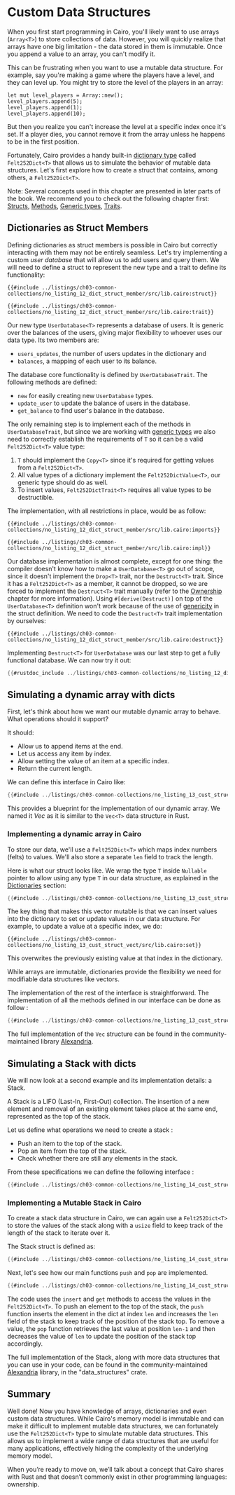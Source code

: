# Custom Data Structures

When you first start programming in Cairo, you'll likely want to use arrays
(`Array<T>`) to store collections of data. However, you will quickly realize
that arrays have one big limitation - the data stored in them is immutable. Once
you append a value to an array, you can't modify it.

This can be frustrating when you want to use a mutable data structure. For
example, say you're making a game where the players have a level, and they can
level up. You might try to store the level of the players in an array:

```rust,noplayground
let mut level_players = Array::new();
level_players.append(5);
level_players.append(1);
level_players.append(10);
```

But then you realize you can't increase the level at a specific index once it's
set. If a player dies, you cannot remove it from the array unless he happens to
be in the first position.

Fortunately, Cairo provides a handy built-in [dictionary
type](./ch03-02-dictionaries.md) called `Felt252Dict<T>` that allows us to
simulate the behavior of mutable data structures. Let's first explore how to create a struct that contains, among others, a `Felt252Dict<T>`.

Note: Several concepts used in this chapter are presented in later parts of the
book. We recommend you to check out the following chapter first:
[Structs](ch05-00-using-structs-to-structure-related-data.md),
[Methods](./ch05-03-method-syntax.md),
[Generic types](./ch08-00-generic-types-and-traits.md),
[Traits](./ch08-02-traits-in-cairo.md).

## Dictionaries as Struct Members

Defining dictionaries as struct members is possible in Cairo but correctly interacting with them may not be entirely seamless. Let's try implementing a custom _user database_ that will allow us to add users and query them. We will need to define a struct to represent the new type and a trait to define its functionality:

```rust,noplayground
{{#include ../listings/ch03-common-collections/no_listing_12_dict_struct_member/src/lib.cairo:struct}}

{{#include ../listings/ch03-common-collections/no_listing_12_dict_struct_member/src/lib.cairo:trait}}
```

Our new type `UserDatabase<T>` represents a database of users. It is generic over the balances of the users, giving major flexibility to whoever uses our data type. Its two members are:

- `users_updates`, the number of users updates in the dictionary and
- `balances`, a mapping of each user to its balance.

The database core functionality is defined by `UserDatabaseTrait`. The following methods are defined:

- `new` for easily creating new `UserDatabase` types.
- `update_user` to update the balance of users in the database.
- `get_balance` to find user's balance in the database.

The only remaining step is to implement each of the methods in `UserDatabaseTrait`, but since we are working with [generic types](/src/ch08-00-generic-types-and-traits.md) we also need to correctly establish the requirements of `T` so it can be a valid `Felt252Dict<T>` value type:

1. `T` should implement the `Copy<T>` since it's required for getting values from a `Felt252Dict<T>`.
2. All value types of a dictionary implement the `Felt252DictValue<T>`, our generic type should do as well.
3. To insert values, `Felt252DictTrait<T>` requires all value types to be destructible.

The implementation, with all restrictions in place, would be as follow:

```rust,noplayground
{{#include ../listings/ch03-common-collections/no_listing_12_dict_struct_member/src/lib.cairo:imports}}

{{#include ../listings/ch03-common-collections/no_listing_12_dict_struct_member/src/lib.cairo:impl}}
```

Our database implementation is almost complete, except for one thing: the compiler doesn't know how to make a `UserDatabase<T>` go out of scope, since it doesn't implement the `Drop<T>` trait, nor the `Destruct<T>` trait.
Since it has a `Felt252Dict<T>` as a member, it cannot be dropped, so we are forced to implement the `Destruct<T>` trait manually (refer to the [Ownership](ch04-01-what-is-ownership.md#the-drop-trait) chapter for more information).
Using `#[derive(Destruct)]` on top of the `UserDatabase<T>` definition won't work because of the use of [genericity](/src/ch08-00-generic-types-and-traits.md) in the struct definition. We need to code the `Destruct<T>` trait implementation by ourselves:

```rust,noplayground
{{#include ../listings/ch03-common-collections/no_listing_12_dict_struct_member/src/lib.cairo:destruct}}
```

Implementing `Destruct<T>` for `UserDatabase` was our last step to get a fully functional database. We can now try it out:

```rust
{{#rustdoc_include ../listings/ch03-common-collections/no_listing_12_dict_struct_member/src/lib.cairo:main}}
```

## Simulating a dynamic array with dicts

First, let's think about how we want our mutable dynamic array to behave. What
operations should it support?

It should:

- Allow us to append items at the end.
- Let us access any item by index.
- Allow setting the value of an item at a specific index.
- Return the current length.

We can define this interface in Cairo like:

```rust
{{#include ../listings/ch03-common-collections/no_listing_13_cust_struct_vect/src/lib.cairo:trait}}
```

This provides a blueprint for the implementation of our dynamic array. We named
it _Vec_ as it is similar to the `Vec<T>` data structure in Rust.

### Implementing a dynamic array in Cairo

To store our data, we'll use a `Felt252Dict<T>` which maps index numbers (felts)
to values. We'll also store a separate `len` field to track the length.

Here is what our struct looks like. We wrap the type `T` inside `Nullable`
pointer to allow using any type `T` in our data structure, as explained in the
[Dictionaries](./ch03-02-dictionaries.md#dictionaries-of-types-not-supported-natively)
section:

```rust
{{#include ../listings/ch03-common-collections/no_listing_13_cust_struct_vect/src/lib.cairo:struct}}
```

The key thing that makes this vector mutable is that we can insert values into
the dictionary to set or update values in our data structure. For example, to
update a value at a specific index, we do:

```rust,noplayground
{{#include ../listings/ch03-common-collections/no_listing_13_cust_struct_vect/src/lib.cairo:set}}
```

This overwrites the previously existing value at that index in the dictionary.

While arrays are immutable, dictionaries provide the flexibility we need for
modifiable data structures like vectors.

The implementation of the rest of the interface is straightforward. The
implementation of all the methods defined in our interface can be done as follow
:

```rust
{{#include ../listings/ch03-common-collections/no_listing_13_cust_struct_vect/src/lib.cairo:implem}}
```

The full implementation of the `Vec` structure can be found in the
community-maintained library
[Alexandria](https://github.com/keep-starknet-strange/alexandria/tree/main/src/data_structures).

## Simulating a Stack with dicts

We will now look at a second example and its implementation details: a Stack.

A Stack is a LIFO (Last-In, First-Out) collection. The insertion of a new
element and removal of an existing element takes place at the same end,
represented as the top of the stack.

Let us define what operations we need to create a stack :

- Push an item to the top of the stack.
- Pop an item from the top of the stack.
- Check whether there are still any elements in the stack.

From these specifications we can define the following interface :

```rust
{{#include ../listings/ch03-common-collections/no_listing_14_cust_struct_stack/src/lib.cairo:trait}}
```

### Implementing a Mutable Stack in Cairo

To create a stack data structure in Cairo, we can again use a `Felt252Dict<T>`
to store the values of the stack along with a `usize` field to keep track of the
length of the stack to iterate over it.

The Stack struct is defined as:

```rust
{{#include ../listings/ch03-common-collections/no_listing_14_cust_struct_stack/src/lib.cairo:struct}}
```

Next, let's see how our main functions `push` and `pop` are implemented.

```rust
{{#include ../listings/ch03-common-collections/no_listing_14_cust_struct_stack/src/lib.cairo:implem}}
```

The code uses the `insert` and `get` methods to access the values in the
`Felt252Dict<T>`. To push an element to the top of the stack, the `push`
function inserts the element in the dict at index `len` and increases the
`len` field of the stack to keep track of the position of the stack top. To
remove a value, the `pop` function retrieves the last value at position `len-1`
and then decreases the value of `len` to update the position of the stack top
accordingly.

The full implementation of the Stack, along with more data structures that you
can use in your code, can be found in the community-maintained
[Alexandria](https://github.com/keep-starknet-strange/alexandria/tree/main/src/data_structures)
library, in the "data_structures" crate.

## Summary

Well done! Now you have knowledge of arrays, dictionaries and even custom data structures. 
While Cairo's memory model is immutable and can make it difficult to implement
mutable data structures, we can fortunately use the `Felt252Dict<T>` type to
simulate mutable data structures. This allows us to implement a wide range of
data structures that are useful for many applications, effectively hiding the
complexity of the underlying memory model.

When you’re ready to move on, we’ll talk about a concept that Cairo shares with Rust and that doesn’t commonly exist in other programming languages: ownership.